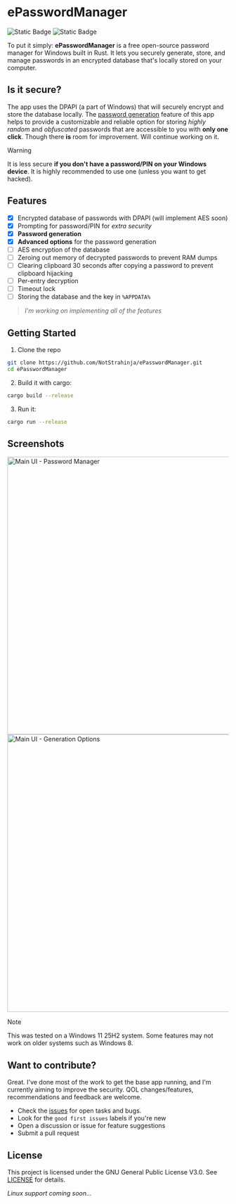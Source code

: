 # ePasswordManager

![Static Badge](https://img.shields.io/badge/Version-1.0-blue) ![Static Badge](https://img.shields.io/badge/License-GNU_General_Public_License_V3.0-green) 



To put it simply: **ePasswordManager** is a free open-source password manager for Windows built in Rust. It lets you securely generate, store, and manage passwords in an encrypted database that's locally stored on your computer.

## Is it secure?

The app uses the DPAPI (a part of Windows) that will securely encrypt and store the database locally.
The <ins>password generation</ins> feature of this app helps to provide a customizable and reliable option for storing *highly random* and *obfuscated* passwords
that are accessible to you with **only one click**.
Though there **is** room for improvement. Will continue working on it.

> [!WARNING]
> It is less secure **if you don't have a password/PIN on your Windows device**. It is highly recommended to use one (unless you want to get hacked).

## Features

- [x] Encrypted database of passwords with DPAPI (will implement AES soon)
- [x] Prompting for password/PIN for *extra security*
- [x] **Password generation**
- [x] **Advanced options** for the password generation
- [ ] AES encryption of the database
- [ ] Zeroing out memory of decrypted passwords to prevent RAM dumps
- [ ] Clearing clipboard 30 seconds after copying a password to prevent clipboard hijacking
- [ ] Per-entry decryption
- [ ] Timeout lock
- [ ] Storing the database and the key in `%APPDATA%`
> *I'm working on implementing all of the features*

## Getting Started

1. Clone the repo
```bash
git clone https://github.com/NotStrahinja/ePasswordManager.git
cd ePasswordManager
```
2. Build it with cargo:
```bash
cargo build --release
```
3. Run it:
```bash
cargo run --release
```

## Screenshots
<img width="802" height="632" alt="Main UI - Password Manager" src="https://github.com/user-attachments/assets/196101ab-65ce-48ba-96e1-3afdd338a8eb" />
<img width="802" height="632" alt="Main UI - Generation Options" src="https://github.com/user-attachments/assets/b7b1bf17-a7f8-4e40-aee1-26a2944d7d68" />




> [!NOTE]
> This was tested on a Windows 11 25H2 system. Some features may not work on older systems such as Windows 8.

## Want to contribute?

Great. I've done most of the work to get the base app running, and I'm currently aiming to improve the security.
QOL changes/features, recommendations and feedback are welcome.

- Check the [issues](https://github.com/NotStrahinja/ePasswordManager/issues) for open tasks and bugs.
- Look for the `good first issues` labels if you're new
- Open a discussion or issue for feature suggestions
- Submit a pull request

## License

This project is licensed under the GNU General Public License V3.0. See [LICENSE](./LICENSE) for details.

*Linux support coming soon...*
